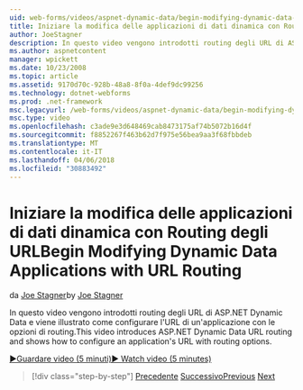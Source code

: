```yaml
---
uid: web-forms/videos/aspnet-dynamic-data/begin-modifying-dynamic-data-applications-with-url-routing
title: Iniziare la modifica delle applicazioni di dati dinamica con Routing degli URL | Documenti Microsoft
author: JoeStagner
description: In questo video vengono introdotti routing degli URL di ASP.NET Dynamic Data e viene illustrato come configurare l'URL di un'applicazione con le opzioni di routing.
ms.author: aspnetcontent
manager: wpickett
ms.date: 10/23/2008
ms.topic: article
ms.assetid: 9170d70c-928b-48a8-8f0a-4def9dc99256
ms.technology: dotnet-webforms
ms.prod: .net-framework
msc.legacyurl: /web-forms/videos/aspnet-dynamic-data/begin-modifying-dynamic-data-applications-with-url-routing
msc.type: video
ms.openlocfilehash: c3ade9e3d648469cab8473175af74b5072b16d4f
ms.sourcegitcommit: f8852267f463b62d7f975e56bea9aa3f68fbbdeb
ms.translationtype: MT
ms.contentlocale: it-IT
ms.lasthandoff: 04/06/2018
ms.locfileid: "30883492"
---
```

<a name="begin-modifying-dynamic-data-applications-with-url-routing"></a><span data-ttu-id="1ddee-103">Iniziare la modifica delle applicazioni di dati dinamica con Routing degli URL</span><span class="sxs-lookup"><span data-stu-id="1ddee-103">Begin Modifying Dynamic Data Applications with URL Routing</span></span>
====================
<span data-ttu-id="1ddee-104">da [Joe Stagner](https://github.com/JoeStagner)</span><span class="sxs-lookup"><span data-stu-id="1ddee-104">by [Joe Stagner](https://github.com/JoeStagner)</span></span>

<span data-ttu-id="1ddee-105">In questo video vengono introdotti routing degli URL di ASP.NET Dynamic Data e viene illustrato come configurare l'URL di un'applicazione con le opzioni di routing.</span><span class="sxs-lookup"><span data-stu-id="1ddee-105">This video introduces ASP.NET Dynamic Data URL routing and shows how to configure an application's URL with routing options.</span></span>

[<span data-ttu-id="1ddee-106">&#9654;Guardare video (5 minuti)</span><span class="sxs-lookup"><span data-stu-id="1ddee-106">&#9654; Watch video (5 minutes)</span></span>](https://channel9.msdn.com/Blogs/ASP-NET-Site-Videos/begin-modifying-dynamic-data-applications-with-url-routing)

> [!div class="step-by-step"]
> <span data-ttu-id="1ddee-107">[Precedente](begin-editing-the-templates-in-aspnet-dynamic-data-applications.md)
> [Successivo](enable-in-line-editing-in-aspnet-dynamic-data-applications.md)</span><span class="sxs-lookup"><span data-stu-id="1ddee-107">[Previous](begin-editing-the-templates-in-aspnet-dynamic-data-applications.md)
[Next](enable-in-line-editing-in-aspnet-dynamic-data-applications.md)</span></span>
